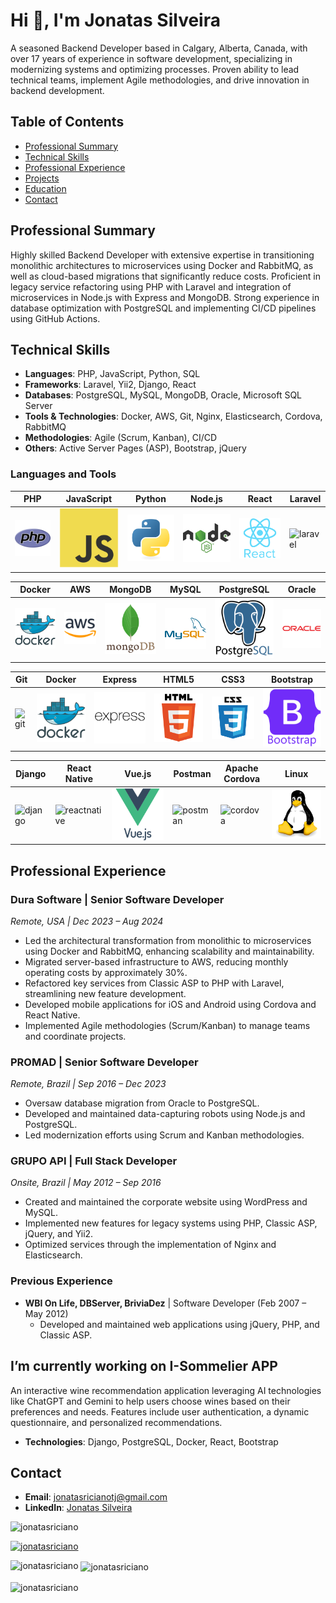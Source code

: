 # Hi 👋, I'm Jonatas Silveira

A seasoned Backend Developer based in Calgary, Alberta, Canada, with over 17 years of experience in software development, specializing in modernizing systems and optimizing processes. Proven ability to lead technical teams, implement Agile methodologies, and drive innovation in backend development.

## Table of Contents

- [Professional Summary](#professional-summary)
- [Technical Skills](#technical-skills)
- [Professional Experience](#professional-experience)
- [Projects](#projects)
- [Education](#education)
- [Contact](#contact)

## Professional Summary

Highly skilled Backend Developer with extensive expertise in transitioning monolithic architectures to microservices using Docker and RabbitMQ, as well as cloud-based migrations that significantly reduce costs. Proficient in legacy service refactoring using PHP with Laravel and integration of microservices in Node.js with Express and MongoDB. Strong experience in database optimization with PostgreSQL and implementing CI/CD pipelines using GitHub Actions.

## Technical Skills

- **Languages**: PHP, JavaScript, Python, SQL
- **Frameworks**: Laravel, Yii2, Django, React
- **Databases**: PostgreSQL, MySQL, MongoDB, Oracle, Microsoft SQL Server
- **Tools & Technologies**: Docker, AWS, Git, Nginx, Elasticsearch, Cordova, RabbitMQ
- **Methodologies**: Agile (Scrum, Kanban), CI/CD
- **Others**: Active Server Pages (ASP), Bootstrap, jQuery

### Languages and Tools

| PHP | JavaScript | Python | Node.js | React | Laravel |
| --- | --- | --- | --- | --- | --- |
| ![php](https://raw.githubusercontent.com/devicons/devicon/master/icons/php/php-original.svg) | ![javascript](https://raw.githubusercontent.com/devicons/devicon/master/icons/javascript/javascript-original.svg) | ![python](https://raw.githubusercontent.com/devicons/devicon/master/icons/python/python-original.svg) | ![nodejs](https://raw.githubusercontent.com/devicons/devicon/master/icons/nodejs/nodejs-original-wordmark.svg) | ![react](https://raw.githubusercontent.com/devicons/devicon/master/icons/react/react-original-wordmark.svg) | ![laravel](https://laravel.com/img/logomark.min.svg) |

| Docker | AWS | MongoDB | MySQL | PostgreSQL | Oracle |
| --- | --- | --- | --- | --- | --- |
| ![docker](https://raw.githubusercontent.com/devicons/devicon/master/icons/docker/docker-original-wordmark.svg) | ![aws](https://raw.githubusercontent.com/devicons/devicon/master/icons/amazonwebservices/amazonwebservices-original-wordmark.svg) | ![mongodb](https://raw.githubusercontent.com/devicons/devicon/master/icons/mongodb/mongodb-original-wordmark.svg) | ![mysql](https://raw.githubusercontent.com/devicons/devicon/master/icons/mysql/mysql-original-wordmark.svg) | ![postgresql](https://raw.githubusercontent.com/devicons/devicon/master/icons/postgresql/postgresql-original-wordmark.svg) | ![oracle](https://raw.githubusercontent.com/devicons/devicon/master/icons/oracle/oracle-original.svg) |

| Git | Docker | Express | HTML5 | CSS3 | Bootstrap |
| --- | --- | --- | --- | --- | --- |
| ![git](https://www.vectorlogo.zone/logos/git-scm/git-scm-icon.svg) | ![docker](https://raw.githubusercontent.com/devicons/devicon/master/icons/docker/docker-original-wordmark.svg) | ![express](https://raw.githubusercontent.com/devicons/devicon/master/icons/express/express-original-wordmark.svg) | ![html5](https://raw.githubusercontent.com/devicons/devicon/master/icons/html5/html5-original-wordmark.svg) | ![css3](https://raw.githubusercontent.com/devicons/devicon/master/icons/css3/css3-original-wordmark.svg) | ![bootstrap](https://raw.githubusercontent.com/devicons/devicon/master/icons/bootstrap/bootstrap-plain-wordmark.svg) |

| Django | React Native | Vue.js | Postman | Apache Cordova | Linux |
| --- | --- | --- | --- | --- | --- |
| ![django](https://static.djangoproject.com/img/logo-django.42234b631760.svg) | ![reactnative](https://reactnative.dev/img/header_logo.svg) | ![vuejs](https://raw.githubusercontent.com/devicons/devicon/master/icons/vuejs/vuejs-original-wordmark.svg) | ![postman](https://www.vectorlogo.zone/logos/getpostman/getpostman-icon.svg) | ![cordova](https://www.vectorlogo.zone/logos/apache_cordova/apache_cordova-icon.svg) | ![linux](https://raw.githubusercontent.com/devicons/devicon/master/icons/linux/linux-original.svg) |

## Professional Experience

### Dura Software | Senior Software Developer
*Remote, USA | Dec 2023 – Aug 2024*

- Led the architectural transformation from monolithic to microservices using Docker and RabbitMQ, enhancing scalability and maintainability.
- Migrated server-based infrastructure to AWS, reducing monthly operating costs by approximately 30%.
- Refactored key services from Classic ASP to PHP with Laravel, streamlining new feature development.
- Developed mobile applications for iOS and Android using Cordova and React Native.
- Implemented Agile methodologies (Scrum/Kanban) to manage teams and coordinate projects.

### PROMAD | Senior Software Developer
*Remote, Brazil | Sep 2016 – Dec 2023*

- Oversaw database migration from Oracle to PostgreSQL.
- Developed and maintained data-capturing robots using Node.js and PostgreSQL.
- Led modernization efforts using Scrum and Kanban methodologies.

### GRUPO API | Full Stack Developer
*Onsite, Brazil | May 2012 – Sep 2016*

- Created and maintained the corporate website using WordPress and MySQL.
- Implemented new features for legacy systems using PHP, Classic ASP, jQuery, and Yii2.
- Optimized services through the implementation of Nginx and Elasticsearch.

### Previous Experience
- **WBI On Life, DBServer, BriviaDez** | Software Developer (Feb 2007 – May 2012)
  - Developed and maintained web applications using jQuery, PHP, and Classic ASP.




## I’m currently working on I-Sommelier APP

An interactive wine recommendation application leveraging AI technologies like ChatGPT and Gemini to help users choose wines based on their preferences and needs. Features include user authentication, a dynamic questionnaire, and personalized recommendations.

- **Technologies**: Django, PostgreSQL, Docker, React, Bootstrap

## Contact

- **Email**: [jonatasricianotj@gmail.com](mailto:jonatasricianotj@gmail.com)
- **LinkedIn**: [Jonatas Silveira](https://www.linkedin.com/in/jonatas-riciano-silveira)


<p align="left"> <img src="https://komarev.com/ghpvc/?username=jonatasriciano&label=Profile%20views&color=0e75b6&style=flat" alt="jonatasriciano" /> </p>

<p align="left"> <a href="https://github.com/ryo-ma/github-profile-trophy"><img src="https://github-profile-trophy.vercel.app/?username=jonatasriciano" alt="jonatasriciano" /></a> </p>

<p><img align="left" src="https://github-readme-stats.vercel.app/api/top-langs?username=jonatasriciano&show_icons=true&locale=en&layout=compact" alt="jonatasriciano" /></p>

<p>&nbsp;<img align="center" src="https://github-readme-stats.vercel.app/api?username=jonatasriciano&show_icons=true&locale=en" alt="jonatasriciano" /></p>

<p><img align="center" src="https://github-readme-streak-stats.herokuapp.com/?user=jonatasriciano&" alt="jonatasriciano" /></p>

